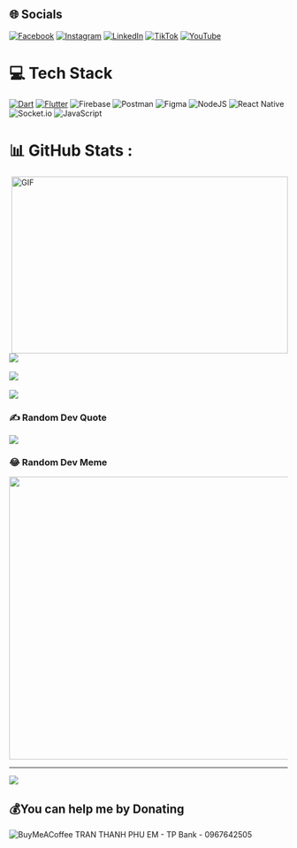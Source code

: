 
## 🌐 Socials
[![Facebook](https://img.shields.io/badge/Facebook-%231877F2.svg?logo=Facebook&logoColor=white)](https://www.facebook.com/thanhphuem.tran/) [![Instagram](https://img.shields.io/badge/Instagram-%23E4405F.svg?logo=Instagram&logoColor=white)](https://www.instagram.com/pm.snake01/) [![LinkedIn](https://img.shields.io/badge/LinkedIn-%230077B5.svg?logo=linkedin&logoColor=white)](https://www.linkedin.com/in/ttphuem/) [![TikTok](https://img.shields.io/badge/TikTok-%23000000.svg?logo=TikTok&logoColor=white)](https://www.tiktok.com/@phuplus2001) [![YouTube](https://img.shields.io/badge/YouTube-%23FF0000.svg?logo=YouTube&logoColor=white)](https://www.youtube.com/@phuemtranthanh4488) 

# 💻 Tech Stack
[![Dart](https://img.shields.io/badge/dart-%230175C2.svg?style=for-the-badge&logo=dart&logoColor=white)](https://dart.dev/) [![Flutter](https://img.shields.io/badge/Flutter-%2302569B.svg?style=for-the-badge&logo=Flutter&logoColor=white)](https://flutter.dev/) ![Firebase](https://img.shields.io/badge/firebase-%23039BE5.svg?style=for-the-badge&logo=firebase) ![Postman](https://img.shields.io/badge/Postman-FF6C37?style=for-the-badge&logo=postman&logoColor=white) ![Figma](https://img.shields.io/badge/figma-%23F24E1E.svg?style=for-the-badge&logo=figma&logoColor=white) ![NodeJS](https://img.shields.io/badge/node.js-6DA55F?style=for-the-badge&logo=node.js&logoColor=white) ![React Native](https://img.shields.io/badge/react_native-%2320232a.svg?style=for-the-badge&logo=react&logoColor=%2361DAFB) ![Socket.io](https://img.shields.io/badge/Socket.io-black?style=for-the-badge&logo=socket.io&badgeColor=010101) ![JavaScript](https://img.shields.io/badge/javascript-%23323330.svg?style=for-the-badge&logo=javascript&logoColor=%23F7DF1E)

# 📊 GitHub Stats :

<img align="right" alt="GIF" src="code.gif" width="500" height="320" />

![](https://github-readme-stats.vercel.app/api?username=PhuEmTranThanh&theme=blue-green&hide_border=false&include_all_commits=false&count_private=false)<br/>
<br/>
![](https://github-readme-streak-stats.herokuapp.com/?user=PhuEmTranThanh&theme=blue-green&hide_border=false)<br/>
<br/>
![](https://github-readme-stats.vercel.app/api/top-langs/?username=PhuEmTranThanh&theme=blue-green&hide_border=false&include_all_commits=false&count_private=false&layout=compact)

<!-- ## 🏆 GitHub Trophies
![](https://github-trophies.vercel.app/?username=PhuEmTranThanh&theme=dark_dimmed&no-frame=false&no-bg=false&margin-w=4) -->

### ✍️ Random Dev Quote
![](https://quotes-github-readme.vercel.app/api?type=horizontal&theme=tokyonight)

### 😂 Random Dev Meme
<img src="https://img.randme.me/" width="512px"/>

---
[![](https://visitcount.itsvg.in/api?id=PhuEmTranThanh&icon=2&color=2)](https://visitcount.itsvg.in)

## 💰You can help me by Donating
![BuyMeACoffee](https://img.shields.io/badge/Buy%20Me%20a%20Coffee-ffdd00?style=for-the-badge&logo=buy-me-a-coffee&logoColor=black) TRAN THANH PHU EM - TP Bank - 0967642505

  <!-- Proudly created with GPRM ( https://gprm.itsvg.in ) -->
  
